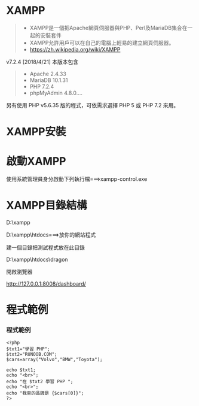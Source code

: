 # XAMPP

>* XAMPP是一個把Apache網頁伺服器與PHP、Perl及MariaDB集合在一起的安裝套件
>* XAMPP允許用戶可以在自己的電腦上輕易的建立網頁伺服器。
>* https://zh.wikipedia.org/wiki/XAMPP

v7.2.4 [2018/4/21]
本版本包含 
>* Apache 2.4.33
>* MariaDB 10.1.31
>* PHP 7.2.4
>* phpMyAdmin 4.8.0….

另有使用 PHP v5.6.35 版的程式，可依需求選擇 PHP 5 或 PHP 7.2 來用。



# XAMPP安裝

# 啟動XAMPP

使用系統管理員身分啟動下列執行檔===>xampp-control.exe

# XAMPP目錄結構

D:\xampp

D:\xampp\htdocs===>放你的網站程式

建一個目錄把測試程式放在此目錄

D:\xampp\htdocs\dragon

開啟瀏覽器

http://127.0.0.1:8008/dashboard/

# 程式範例

### 程式範例
```
<?php
$txt1="學習 PHP";
$txt2="RUNOOB.COM";
$cars=array("Volvo","BMW","Toyota");
 
echo $txt1;
echo "<br>";
echo "在 $txt2 學習 PHP ";
echo "<br>";
echo "我車的品牌是 {$cars[0]}";
?>
```

